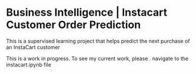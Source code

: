 # Business Intelligence | Instacart Customer Order Prediction
This is a supervised learning project that helps predict the next purchase of an InstaCart customer

This is a work in progress. To see my current work, please . navigate to the instacart.ipynb file

